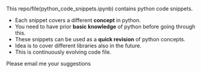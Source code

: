 This repo/file(python_code_snippets.ipynb) contains python code snippets. 

- Each snippet covers a different **concept** in python.
- You need to have prior **basic knowledge** of python before going through this.
- These snippets can be used as a **quick revision** of python concepts.
- Idea is to cover different libraries also in the future.
- This is continuously evolving code file.

Please email me your suggestions
